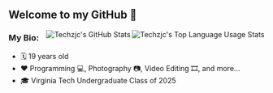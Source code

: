 ## Welcome to my GitHub 👋

<img align="right" src="https://github-readme-stats.vercel.app/api/top-langs/?username=g497813927&langs_count=8&layout=compact" alt="Techzjc's Top Language Usage Stats">
<img align="right" src="https://github-readme-stats.vercel.app/api?username=g497813927&count_private=true&show_icons=true&include_all_commits=true&hide_rank=true" alt="Techzjc's GitHub Stats">

### My Bio:

* 🗓 19 years old
* ❤️ Programming 💻, Photography 📷, Video Editing 🎞, and more...
* 🎓 Virginia Tech Undergraduate Class of 2025

